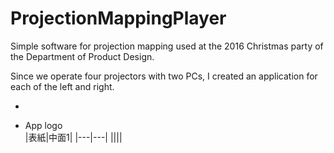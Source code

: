 # ProjectionMappingPlayer
Simple software for projection mapping used at the 2016 Christmas party of the Department of Product Design.

Since we operate four projectors with two PCs, I created an application for each of the left and right.

-

- App logo  
|表紙|中面1|
|---|---|
||||
